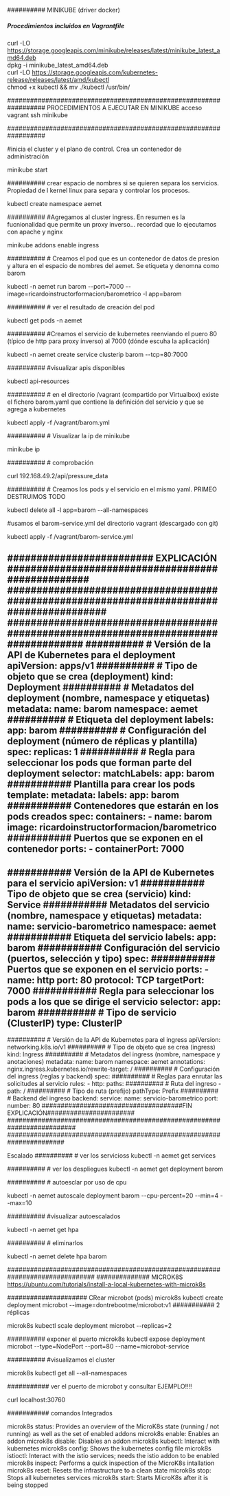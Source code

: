 ##########   MINIKUBE (driver docker)
##### Procedimientos incluidos en Vagrantfile

curl -LO https://storage.googleapis.com/minikube/releases/latest/minikube_latest_amd64.deb <br>
dpkg -i minikube_latest_amd64.deb <br>
curl -LO https://storage.googleapis.com/kubernetes-release/releases/latest/amd/kubectl  <br>
chmod +x kubectl &&  mv ./kubectl /usr/bin/ <br>

##################################################################
PROCEDIMIENTOS A EJECUTAR EN MINIKUBE
acceso vagrant ssh minikube

##################################################################

#inicia el cluster y el plano de control. Crea un contenedor de administración

minikube start

########## crear espacio de nombres si se quieren separa los servicios. Propiedad de l kernel linux para separa y controlar los procesos.

kubectl create namespace aemet

########## #Agregamos al cluster ingress. En resumen es la fucnionalidad que permite un proxy inverso... recordad que lo ejecutamos con apache y nginx

minikube addons enable ingress

########## # Creamos el pod que es un contenedor de datos de presion y altura en el espacio de nombres del aemet. Se etiqueta y denomna como barom

kubectl -n aemet run barom --port=7000 --image=ricardoinstructorformacion/barometrico -l app=barom

########## # ver el resultado de creación del pod

kubectl get pods -n aemet

########## #Creamos el servicio de kubernetes reenviando el puero 80 (típico de http para proxy inverso) al 7000 (dónde escuha la aplicación)

kubectl -n aemet create service clusterip barom --tcp=80:7000

########## #visualizar apis disponibles

kubectl api-resources


########## # en el directorio /vagrant (compartido por Virtualbox) existe el fichero barom.yaml que contiene la definición del servicio y que se agrega a kubernetes


kubectl apply -f /vagrant/barom.yml

########## # Visualizar la ip de minikube

minikube ip

########## # comprobación 

curl 192.168.49.2/api/pressure_data

########## # Creamos los pods y el servicio en el mismo yaml. PRIMEO DESTRUIMOS TODO

kubectl delete all -l app=barom --all-namespaces

#usamos el barom-service.yml del directorio vagrant (descargado con git)

kubectl apply -f /vagrant/barom-service.yml


######################### EXPLICACIÓN ##################################################
#########################################################################################
#####################################################################################
########## # Versión de la API de Kubernetes para el deployment
apiVersion: apps/v1
########## # Tipo de objeto que se crea (deployment)
kind: Deployment
########## # Metadatos del deployment (nombre, namespace y etiquetas)
metadata:
  name: barom
  namespace: aemet
  ########## # Etiqueta del deployment
  labels:
    app: barom
########## # Configuración del deployment (número de réplicas y plantilla)
spec:
  replicas: 1
  ########## # Regla para seleccionar los pods que forman parte del deployment
  selector:
    matchLabels:
      app: barom
  ###########  Plantilla para crear los pods
  template:
    metadata:
      labels:
        app: barom
    ###########  Contenedores que estarán en los pods creados
    spec:
      containers:
        - name: barom
          image: ricardoinstructorformacion/barometrico
          ###########  Puertos que se exponen en el contenedor
          ports:
            - containerPort: 7000
---
###########  Versión de la API de Kubernetes para el servicio
apiVersion: v1
###########  Tipo de objeto que se crea (servicio)
kind: Service
###########  Metadatos del servicio (nombre, namespace y etiquetas)
metadata:
  name: servicio-barometrico
  namespace: aemet
  ###########  Etiqueta del servicio
  labels:
    app: barom
########### Configuración del servicio (puertos, selección y tipo)
spec:
  ###########  Puertos que se exponen en el servicio
  ports:
    - name: http
      port: 80
      protocol: TCP
      targetPort: 7000
  ########### Regla para seleccionar los pods a los que se dirige el servicio
  selector:
    app: barom
  ########## # Tipo de servicio (ClusterIP)
  type: ClusterIP
---
########## # Versión de la API de Kubernetes para el ingress
apiVersion: networking.k8s.io/v1
########## # Tipo de objeto que se crea (ingress)
kind: Ingress
########## # Metadatos del ingress (nombre, namespace y anotaciones)
metadata:
  name: barom
  namespace: aemet
  annotations:
    nginx.ingress.kubernetes.io/rewrite-target: /
########## # Configuración del ingress (reglas y backend)
spec:
  ########## # Reglas para enrutar las solicitudes al servicio
  rules:
    - http:
        paths:
          ########## # Ruta del ingreso
          - path: /
            ########## # Tipo de ruta (prefijo)
            pathType: Prefix
            ########## # Backend del ingreso
            backend:
              service:
                name: servicio-barometrico
                port:
                  number: 80
#####################################FIN EXPLICACIÓN#######################
##########################################################################
#######################################################################




Escalado
########## # ver los servicioss
kubectl -n aemet get services
 
########## # ver los despliegues
 kubectl -n aemet get deployment barom
 
########## # autoesclar por uso de cpu
 
 kubectl -n aemet autoscale deployment barom --cpu-percent=20 --min=4 --max=10
 
########## #visualizar autoescalados
 
 kubectl -n aemet get hpa
 
########## # eliminarlos
 
 kubectl -n aemet delete hpa barom
 
 
###############################################################################
############## MICROK8S https://ubuntu.com/tutorials/install-a-local-kubernetes-with-microk8s
 
##################### CRear microbot (pods) 
 microk8s kubectl create deployment microbot --image=dontrebootme/microbot:v1
########### 2 réplicas

microk8s kubectl scale deployment microbot --replicas=2


########## exponer el puerto 
 microk8s kubectl expose deployment microbot --type=NodePort --port=80 --name=microbot-service
 
########## #visualizamos el cluster

microk8s kubectl get all --all-namespaces

###########  ver el puerto de microbot y consultar EJEMPLO!!!!

curl localhost:30760

########### comandos Integrados

microk8s status: Provides an overview of the MicroK8s state (running / not running) as well as the set of enabled addons
microk8s enable: Enables an addon
microk8s disable: Disables an addon
microk8s kubectl: Interact with kubernetes
microk8s config: Shows the kubernetes config file
microk8s istioctl: Interact with the istio services; needs the istio addon to be enabled
microk8s inspect: Performs a quick inspection of the MicroK8s intallation
microk8s reset: Resets the infrastructure to a clean state
microk8s stop: Stops all kubernetes services
microk8s start: Starts MicroK8s after it is being stopped

 


